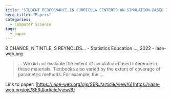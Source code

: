 ```yaml
---
title: "STUDENT PERFORMANCE IN CURRICULA CENTERED ON SIMULATION-BASED INFERENCE"
hero_title: "Papers"
categories:
  - Computer Science
tags:
  - paper
---
```

B CHANCE, N TINTLE, S REYNOLDS… - Statistics Education …, 2022 - iase-web.org



>… We did not evaluate the extent of simulation-based inference in these materials. Textbooks also varied by the extent of coverage of parametric methods. For example, the …

Link to paper: [https://iase-web.org/ojs/SERJ/article/view/6](https://iase-web.org/ojs/SERJ/article/view/6)
